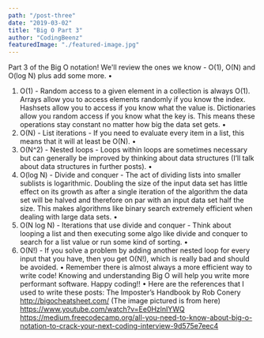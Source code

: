 ```yaml
---
path: "/post-three"
date: "2019-03-02"
title: "Big O Part 3"
author: "CodingBeenz"
featuredImage: "./featured-image.jpg"
---
```


Part 3 of the Big O notation! We'll review the ones we know - O(1), O(N) and O(log N) plus add some more.
•

1. O(1) - Random access to a given element in a collection is always O(1). Arrays allow you to access elements randomly if you know the index. Hashsets allow you to access if you know what the value is. Dictionaries allow you random access if you know what the key is. This means these operations stay constant no matter how big the data set gets.
   •
2. O(N) - List iterations - If you need to evaluate every item in a list, this means that it will at least be O(N).
   •
3. O(N^2) - Nested loops - Loops within loops are sometimes necessary but can generally be improved by thinking about data structures (I’ll talk about data structures in further posts).
   •
4. O(log N) - Divide and conquer - The act of dividing lists into smaller sublists is logarithmic. Doubling the size of the input data set has little effect on its growth as after a single iteration of the algorithm the data set will be halved and therefore on par with an input data set half the size. This makes algorithms like binary search extremely efficient when dealing with large data sets.
   •
5. O(N log N) - Iterations that use divide and conquer - Think about looping a list and then executing some algo like divide and conquer to search for a list value or run some kind of sorting.
   •
6. O(N!) - If you solve a problem by adding another nested loop for every input that you have, then you get O(N!), which is really bad and should be avoided.
   •
   Remember there is almost always a more efficient way to write code! Knowing and understanding Big O will help you write more performant software. Happy coding!!
   •
   Here are the references that I used to write these posts:
   The Imposter’s Handbook by Rob Conery
   http://bigocheatsheet.com/ (The image pictured is from here)
   https://www.youtube.com/watch?v=Ee0HzlnIYWQ
   https://medium.freecodecamp.org/all-you-need-to-know-about-big-o-notation-to-crack-your-next-coding-interview-9d575e7eec4
